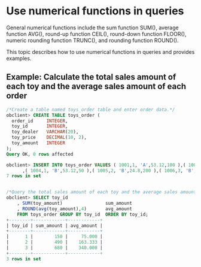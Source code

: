 # Use numerical functions in queries

General numerical functions include the sum function SUM(), average function AVG(), round-up function CEIL(), round-down function FLOOR(), numeric rounding function TRUNC(), and rounding function ROUND().

This topic describes how to use numerical functions in queries and provides examples.

## Example: Calculate the total sales amount of each toy and the average sales amount of each order

```sql
/*Create a table named toys_order table and enter order data.*/
obclient> CREATE TABLE toys_order (
  order_id     INTEGER,
  toy_id       INTEGER,
  toy_dealer   VARCHAR(20),
  toy_price    DECIMAL(10, 2),
  toy_amount   INTEGER  
);
Query OK, 0 rows affected

obclient> INSERT INTO toys_order VALUES ( 1001,1, 'A',53.12,100 ),( 1002,2, 'A',24.8,190 ),( 1003,3, 'A',19.9,330)
      ,( 1004,1, 'B',53.12,50 ),( 1005,2, 'B',24.8,200 ),( 1006,3, 'B',19.9,350 ),( 1007,2, 'A',24.8,100 );
7 rows in set


/*Query the total sales amount of each toy and the average sales amount of each order.*/
obclient> SELECT toy_id
    , SUM(toy_amount)                sum_amount
    , ROUND(avg(toy_amount),4)       avg_amount
    FROM toys_order GROUP BY toy_id  ORDER BY toy_id;
+--------+------------+------------+
| toy_id | sum_amount | avg_amount |
+--------+------------+------------+
|      1 |        150 |     75.000 |
|      2 |        490 |    163.333 |
|      3 |        680 |    340.000 |
+--------+------------+------------+
3 rows in set
```
